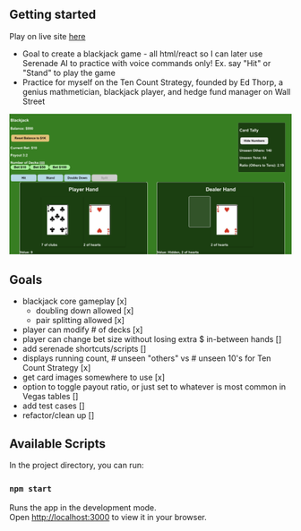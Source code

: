 ## Getting started 
Play on live site [here](https://alscotty.github.io/blackjack_sim/)
- Goal to create a blackjack game - all html/react so I can later use Serenade AI to practice with voice commands only! Ex. say "Hit" or "Stand" to play the game
- Practice for myself on the Ten Count Strategy, founded by Ed Thorp, a genius mathmetician, blackjack player, and hedge fund manager on Wall Street

![Blackjack Game Screenshot](game_picture.png)

## Goals
- blackjack core gameplay [x]
    - doubling down allowed [x]
    - pair splitting allowed [x]
- player can modify # of decks [x]
- player can change bet size without losing extra $ in-between hands []
- add serenade shortcuts/scripts []
- displays running count, # unseen "others" vs # unseen 10's for Ten Count Strategy [x]
- get card images somewhere to use [x]
- option to toggle payout ratio, or just set to whatever is most common in Vegas tables []
- add test cases []
- refactor/clean up []

## Available Scripts

In the project directory, you can run:

### `npm start`

Runs the app in the development mode.\
Open [http://localhost:3000](http://localhost:3000) to view it in your browser.

